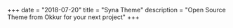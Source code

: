 +++
date = "2018-07-20"
title = "Syna Theme"
description = "Open Source Theme from Okkur for your next project"
+++
